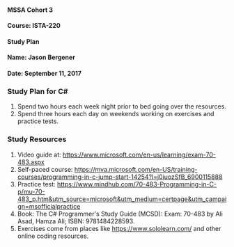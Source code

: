 #### MSSA Cohort 3
#### Course: ISTA-220
#### Study Plan
#### Name: Jason Bergener
#### Date: September 11, 2017

### Study Plan for C#
1. Spend two hours each week night prior to bed going over the resources.  
1. Spend three hours each day on weekends working on exercises and practice tests.

### Study Resources
1. Video guide at: https://www.microsoft.com/en-us/learning/exam-70-483.aspx
1. Self-paced course: https://mva.microsoft.com/en-US/training-courses/programming-in-c-jump-start-14254?l=j0iuozSfB_6900115888
1. Practice test: https://www.mindhub.com/70-483-Programming-in-C-p/mu-70-483_p.htm&utm_source=microsoft&utm_medium=certpage&utm_campaign=msofficialpractice
1. Book: The C# Programmer's Study Guide (MCSD): Exam: 70-483 by Ali Asad, Hamza Ali; ISBN: 9781484228593.
1. Exercises come from places like https://www.sololearn.com/ and other online coding resources.